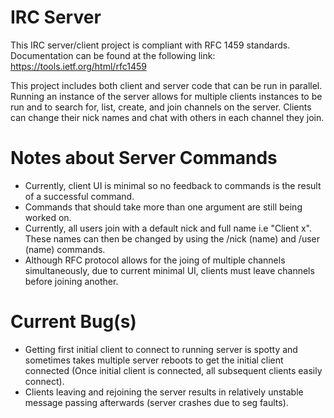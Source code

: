 # IRC Server

This IRC server/client project is compliant with RFC 1459 standards. Documentation can be found
at the following link: https://tools.ietf.org/html/rfc1459

This project includes both client and server code that can be run in parallel. Running an instance of the server allows for multiple clients instances to be run and to search for, list, create, and join channels on the server. Clients can change their nick names and chat with others in each channel they join.

# Notes about Server Commands

*  Currently, client UI is minimal so no feedback to commands is the result of a successful command.
*  Commands that should take more than one argument are still being worked on.
*  Currently, all users join with a default nick and full name i.e "Client x". These names can then be changed by using the /nick (name) and /user (name) commands.
*  Although RFC protocol allows for the joing of multiple channels simultaneously, due to current minimal UI, clients must leave channels before joining another.

# Current Bug(s)

*  Getting first initial client to connect to running server is spotty and sometimes takes multiple server reboots to get the initial client connected (Once initial client is connected, all subsequent clients easily connect).
*  Clients leaving and rejoining the server results in relatively unstable message passing afterwards (server crashes due to seg faults).
